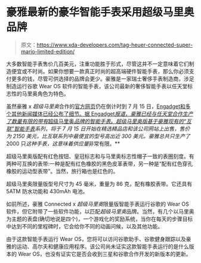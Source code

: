 # 豪雅最新的豪华智能手表采用超级马里奥品牌

> 原文：<https://www.xda-developers.com/tag-heuer-connected-super-mario-limited-edition/>

大多数智能手表售价几百美元，注重功能胜于形式，尽管这并不一定意味着它们制造便宜或不时尚。如果你想要一款真正时尚的超高端硬件智能手表，那么你必须支付更多的钱，尽管可供选择的品牌会更少。豪雅是一家瑞士奢侈手表制造商，涉足制造运行谷歌 Wear OS 软件的智能手表，该公司最新的奢侈智能手表以任天堂标志性的马里奥角色为特色。

虽然豪雅 x *超级马里奥*合作的[官方网页](https://www.tagheuer.com/us/en/announcement/coming-soon.html)仍在倒计时到 7 月 15 日，[Engadget和多个其他新闻媒体已经公布了细节。据 Engadget*报道，豪雅已经与任天堂合作生产了数量有限的带有*超级马里奥*品牌的智能手表。*超级马里奥*版基于豪雅现有的*](https://www.engadget.com/its-a-me-mario-smartwatch-by-tag-heuer-connected-060037257.html)*[“互联”智能手表](https://www.tagheuer.com/us/en/smartwatches/collections/tag-heuer-connected/)系列，将于 7 月 15 日开始在精选精品店和该公司网站上出售，售价为 2150 美元，比互联系列中最便宜的型号高出近 300 美元。豪雅总共只生产了*2000 只*这种手表，这意味着供应量*非常有限。**

超级马里奥版配有红色按钮、皇冠标志和与马里奥标志性帽子一致的表圈刻度。有两种可互换的表带:一种是配有红色橡胶的黑色皮革表带，另一种是“配有红色穿孔橡胶的运动型表带”。当然，旅行箱也是红色的。

超级马里奥限量版型号尺寸为 45 毫米，重量为 86 克，配有橡胶表带。它还具有 5ATM 防水功能和 430mAh 电池。

如前所述，豪雅 Connected x *超级马里奥*限量版智能手表运行谷歌的 Wear OS 软件，但它附带了一些软件功能，以匹配*超级马里奥*品牌。当然，有几个以马里奥为主题的表盘(确切地说是四个)，一个游戏化的奖励系统，当你在每天的步骤目标中达到不同的里程碑时，它会给你不同的动画问候，以及其他功能。

由于这款智能手表运行 Wear OS，您将可以访问谷歌助手、谷歌健身跟踪以及豪雅的运动、高尔夫和健康应用程序。该公司尚未证实这款智能手表运行的是什么版本的 Wear OS，也没有证实它是否会收到三星和谷歌合作开发的新版本的更新。